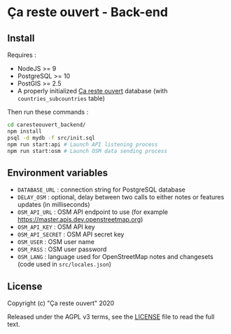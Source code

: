 # Ça reste ouvert - Back-end

## Install

Requires :

* NodeJS >= 9
* PostgreSQL >= 10
* PostGIS >= 2.5
* A properly initialized [Ça reste ouvert](https://github.com/osmontrouge/caresteouvert) database (with `countries_subcountries` table)

Then run these commands :

```bash
cd caresteouvert_backend/
npm install
psql -d mydb -f src/init.sql
npm run start:api # Launch API listening process
npm run start:osm # Launch OSM data sending process
```


## Environment variables

* `DATABASE_URL` : connection string for PostgreSQL database
* `DELAY_OSM` : optional, delay between two calls to either notes or features updates (in milliseconds)
* `OSM_API_URL` : OSM API endpoint to use (for example https://master.apis.dev.openstreetmap.org)
* `OSM_API_KEY` : OSM API key
* `OSM_API_SECRET` : OSM API secret key
* `OSM_USER` : OSM user name
* `OSM_PASS` : OSM user password
* `OSM_LANG` : language used for OpenStreetMap notes and changesets (code used in `src/locales.json`)


## License

Copyright (c) "Ça reste ouvert" 2020

Released under the AGPL v3 terms, see the [LICENSE](LICENSE.txt) file to read the full text.
